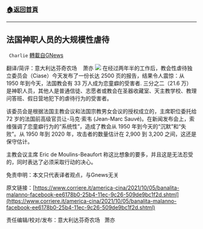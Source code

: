 ###  [:house:返回首頁](https://github.com/ourhimalayas/txt)
---


## 法国神职人员的大规模性虐待
` Charlie` [轉載自GNews](https://gnews.org/zh-hans/1575383/)

翻译/简评：意大利达芬奇农场    萧亦
![](https://assets.gnews.org/wp-content/uploads/2021/10/10053.png)
在经过两年半的工作后，教会性虐待独立委员会（Ciase）今天发布了一份长达 2500 页的报告，结果令人震惊：从 1950 年到今天，法国教会有 33 万人成为恋童癖的受害者. 三分之二（21.6 万）是神职人员，其他人是普通信徒、志愿者或教会在圣器收藏室、天主教学校、教理问答班、假日营地犯下的虐待行为的受害者。

该委员会是根据法国主教会议和法国宗教男女会议的授权成立的，主席职位委托给 72 岁的法国前高级官员让-马克·索韦 (Jean-Marc Sauvé)。在新闻发布会上，索维强调了恋童癖行为的“系统性”，造成了教会从 1950 年到今天的“沉默”和“失败”。从 1950 年到 2020 年，攻击者的数量估计在 2,900 到 3,200 之间，这还是保守估计。

主教会议主席 Eric de Moulins-Beaufort 称这比想象的要多，并且这是无法忍受的，同时表达了必须采取行动的决心。

免责申明：本文只代表译者观点，与Gnews无关

原文链接：[https://www.corriere.it/america-cina/2021/10/05/banalita-malanno-facebook-ee6178b0-25b4-11ec-9c26-509de9bc1f2d.shtml](https://www.corriere.it/america-cina/2021/10/05/banalita-malanno-facebook-ee6178b0-25b4-11ec-9c26-509de9bc1f2d.shtml)

责任编辑/校对/发布：意大利达芬奇农场   萧亦
